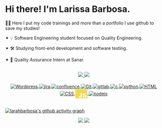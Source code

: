 
<div>
  <h1 align="left">Hi there! I'm Larissa Barbosa.</h1>
  <p align="left">🤘🏻 Here I put my code trainings and more than a portfolio I use github to save my studies!
  </a><br>
  <p align="left">✦ 💡 Software Engineering student focused on Quality Engineering.
  </a><br>
  <p align="left">✦ 🛠 Studying front-end development and software testing.
  </a><br>
  <p align="left">✦ 📍 Quality Assurance Intern at Sanar.
  </a><br><br>
</div>
<div align="center">
  <a href="https://github.com/larahbarbosa">
  <img height="150em" src="https://github-readme-stats.vercel.app/api?username=larahbarbosa&show_icons=true&theme=dracula&include_all_commits=true&count_private=true"/>
  <img height="150em" src="https://github-readme-stats.vercel.app/api/top-langs/?username=larahbarbosa&layout=compact&langs_count=7&theme=dracula"/>
</div>
<!----
<div align="center">
  <a href="https://github.com/larahbarbosa/">
    <img height="150em" src="https://github-readme-stats.vercel.app/api?username=larahbarbosa&count_private=true&include_all_commits=true&show_icons=true&theme=dracula&hide_border=false&show_owner=true"/>
    <img height="150em" src="https://github-readme-stats.vercel.app/api/top-langs/?username=larahbarbosa&theme=dracula&hide_border=false&&layout=compact"/>
  </a>------->
</div>

<div align="center" valign="top"><br>
  <img align="center" alt="Wordpress" height="30" width="40" src="https://cdn.jsdelivr.net/gh/devicons/devicon/icons/wordpress/wordpress-original.svg">
  <img align="center" alt="jira" height="30" width="40" src="https://cdn.jsdelivr.net/gh/devicons/devicon/icons/jira/jira-original-wordmark.svg">
  <img align="center" alt="confluence" height="30" width="40" src="https://cdn.jsdelivr.net/gh/devicons/devicon/icons/confluence/confluence-original-wordmark.svg">
  <img align="center" alt="Git" height="30" width="40" src="https://cdn.jsdelivr.net/gh/devicons/devicon/icons/git/git-plain-wordmark.svg">
  <img align="center" alt="gitlab" height="30" width="40" src="https://cdn.jsdelivr.net/gh/devicons/devicon/icons/gitlab/gitlab-original-wordmark.svg">
  <img align="center" alt="c" height="30" width="40" src="https://cdn.jsdelivr.net/gh/devicons/devicon/icons/c/c-plain.svg">
  <img align="center" alt="python" height="30" width="40" src="https://cdn.jsdelivr.net/gh/devicons/devicon/icons/python/python-original-wordmark.svg">
  
  <img align="center" alt="HTML" height="30" width="40" src="https://cdn.jsdelivr.net/gh/devicons/devicon/icons/html5/html5-plain-wordmark.svg">
  <img align="center" alt="CSS" height="30" width="40" src="https://cdn.jsdelivr.net/gh/devicons/devicon/icons/css3/css3-plain-wordmark.svg">
  <img align="center" alt="Js" height="30" width="40" src="https://raw.githubusercontent.com/devicons/devicon/master/icons/javascript/javascript-plain.svg">
  <img align="center" alt="nodejs" height="30" width="40" src="https://cdn.jsdelivr.net/gh/devicons/devicon/icons/nodejs/nodejs-plain-wordmark.svg">
  
                                                                                                                                                
                                                                                                                                                 
 <!-- 
  https://devicon.dev/
  <img align="center" alt="typescript" height="30" width="40" src="https://cdn.jsdelivr.net/gh/devicons/devicon/icons/typescript/typescript-original.svgg">
  <img align="center" alt="react" height="30" width="40" src="https://cdn.jsdelivr.net/gh/devicons/devicon/icons/react/react-original-wordmark.svg">

  <img align="center" alt="mysql" height="30" width="40" src="https://cdn.jsdelivr.net/gh/devicons/devicon/icons/mysql/mysql-original.svg">
  -->

<!--   <img align="center" alt="github" height="30" width="40" src="https://raw.githubusercontent.com/devicons/devicon/master/icons/github/github-original.svg"> -->
  
</div><br>

[![larahbarbosa's github activity graph](https://activity-graph.herokuapp.com/graph?username=larahbarbosa&theme=redical)](https://github.com/larahbarbosa/github-readme-activity-graph)

<div align="center">
  <a href="https://www.linkedin.com/in/larahbarbosa/" target="_blank"><img src="https://img.shields.io/badge/-LinkedIn-%230077B5?style=for-the-badge&logo=linkedin&logoColor=white" target="_blank"></a> 
  <a href="mailto:laracontato20@gmail.com"><img src="https://img.shields.io/badge/-Gmail-%23333?style=for-the-badge&logo=gmail&logoColor=white" target="_blank"></a>
</div>

<div align="center">
  <!--------
  ![Snake animation](https://github.com/danielbped/danielbped/blob/output/github-contribution-grid-snake.svg)--->
  
</div>

